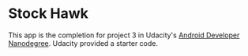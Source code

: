 # Stock Hawk

This app is the completion for project 3 in Udacity's [Android Developer Nanodegree](https://www.udacity.com/course/android-developer-nanodegree-by-google--nd801). Udacity provided a starter code.

